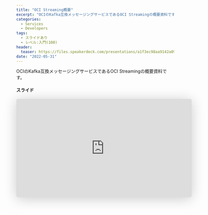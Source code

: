 ```yaml
---
title: "OCI Streaming概要"
excerpt: "OCIのKafka互換メッセージングサービスであるOCI Streamingの概要資料です。"
categories:
  - Services
  - Developers
tags:
  - スライドあり
  - レベル:入門(100)
header:
  teaser: https://files.speakerdeck.com/presentations/a1f3ec98aa9142a095bbd7dff664437e/slide_0.jpg?21587043
date: "2022-05-31"
---
```


OCIのKafka互換メッセージングサービスであるOCI Streamingの概要資料です。

#### スライド

<div style="max-width:768px">

<!-- Speakerdeckから Embeded リンクを取得して貼り付け (ここから) -->
<iframe class="speakerdeck-iframe" frameborder="0" src="https://speakerdeck.com/player/a1f3ec98aa9142a095bbd7dff664437e" title="OCI Streaming ご紹介" allowfullscreen="true" mozallowfullscreen="true" webkitallowfullscreen="true" style="border: 0px; background: padding-box padding-box rgba(0, 0, 0, 0.1); margin: 0px; padding: 0px; border-radius: 6px; box-shadow: rgba(0, 0, 0, 0.2) 0px 5px 40px; width: 560px; height: 314px;" data-ratio="1.78343949044586"></iframe>
<!-- Speakerdeckから Embeded リンクを取得して貼り付け (ここまで) -->

</div>